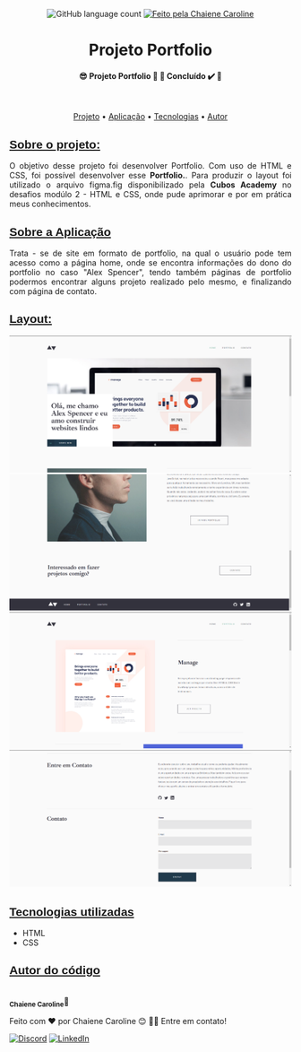 <p align="center">
 <img alt="GitHub language count" src="https://img.shields.io/badge/Linguagens-2-%237519C1">
   <a href="https://github.com/ChaiCaroline">
    <img alt="Feito pela Chaiene Caroline" src="https://img.shields.io/badge/feito%20por-Chaiene-%237519C1">
    </a>
   
  
  </p>

<h1 align='center'>Projeto Portfolio</h1>

<h4 align="center"> 
	 😎 Projeto Portfolio 🖤 🤩 Concluído ✔️ 🚀 
</h4>
<br>
 <p align="center">
 <a href="#sobre-o-projeto">Projeto</a> •
 <a href="#sobre-a-aplicação-">Aplicação</a> • 
 <a href="#tecnologias-utilizadas">Tecnologias</a> • 
 <a href="#autor-do-código">Autor</a>
</p>


<a href='#projeto'><h2 style="font-family: sans-serif;">Sobre o projeto:</h2></a>

<p style="text-align: justify;">
    O objetivo desse projeto foi desenvolver Portfolio. Com uso de HTML e CSS, foi possível desenvolver esse <strong >Portfolio.</strong>. Para produzir o layout foi utilizado o arquivo figma.fig disponibilizado pela <strong >Cubos Academy</strong> no desafios modúlo 2 - HTML e CSS, onde pude aprimorar e por em prática meus conhecimentos.
</p>

<a href='#aplicacao'><h2 style="font-family: sans-serif;">Sobre a Aplicação </h2></a>

<p style="text-align: justify;">
    Trata - se de site em formato de portfolio, na qual o usuário pode tem acesso como a página home, onde se encontra informações do dono do portfolio no caso "Alex Spencer", tendo também páginas de portfolio podermos encontrar alguns projeto realizado pelo mesmo, e finalizando com página de contato.
</p>

<a href='#imagem'><h2 style="font-family: sans-serif;">Layout:</h2></a>

<img src="./assets/image/Pagina%201.png" alt="Home">
<img src="./assets/image/Pagina%202.png" alt="About">
<img src="./assets/image/Pagina%204.png" alt="Portfolio">
<img src="./assets/image/Pagina%203.png" alt="Contato">

<a href='#tecnologia'><h2 style="font-family: sans-serif;">Tecnologias utilizadas</h2></a>

<ul>
    <li>HTML</li>
    <li>CSS</li>
</ul>

<a href='#autor'><h2 style="font-family: sans-serif;">Autor do código</h2></a>

 <img style="border-radius: 50%;" src="https://avatars.githubusercontent.com/u/117395143?v=4" width="100px;" alt=""/>
 <br />
 <sub><b>Chaiene Caroline</b></sub>👾


Feito com ❤️ por Chaiene Caroline 😊 👋🏽 Entre em contato!

[![Discord](https://img.shields.io/badge/Discord-%237289DA.svg?logo=discord&logoColor=white)](https://discord.gg/ChaieneCaroline#4535) [![LinkedIn](https://img.shields.io/badge/LinkedIn-%230077B5.svg?logo=linkedin&logoColor=white)](https://linkedin.com/in/chaiene-caroline) 

